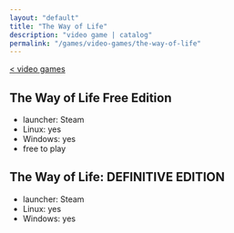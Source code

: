 ```yaml
---
layout: "default"
title: "The Way of Life"
description: "video game | catalog"
permalink: "/games/video-games/the-way-of-life"
---
```

[< video games](video-games.md)

## The Way of Life Free Edition

- launcher: Steam
- Linux: yes
- Windows: yes
- free to play

## The Way of Life: DEFINITIVE EDITION

- launcher: Steam
- Linux: yes
- Windows: yes
